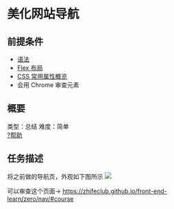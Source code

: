 # 美化网站导航
## 前提条件  
* [语法](http://www.jianshu.com/p/7d2c5f36702b)
* [Flex 布局](http://www.jianshu.com/p/b2b48c39450b)
* [CSS 常用属性概览](http://www.jianshu.com/p/b2889973263f)
* 会用 Chrome 审查元素

## 概要
类型：总结
难度：简单  
[?帮助](http://www.jianshu.com/p/2053ab47a70d)

## 任务描述
将之前做的导航页，外观如下图所示
![](http://upload-images.jianshu.io/upload_images/7219342-006a4d84e62337d5.jpeg?imageMogr2/auto-orient/strip%7CimageView2/2/w/1240)

可以审查这个页面-> https://zhifeclub.github.io/front-end-learn/zero/nav/#course
